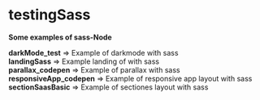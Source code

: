 # testingSass
<b>Some examples of sass-Node</b>

<b>darkMode_test</b> => Example of darkmode with sass<br>
<b>landingSass</b> => Example landing of with sass<br>
<b>parallax_codepen</b> => Example of parallax with sass<br>
<b>responsiveApp_codepen</b> => Example of responsive app layout with sass<br>
<b>sectionSaasBasic</b> => Example of sectiones layout with sass<br>

